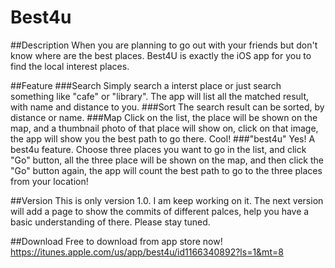 # Best4u


##Description
When you are planning to go out with your friends but don't know where are the best places. Best4U is exactly the iOS
app for you to find the local interest places. 

##Feature
###Search
Simply search a interst place or just search something like "cafe" or "library". The app will list all the matched
result, with name and distance to you. 
###Sort
The search result can be sorted, by distance or name.
###Map
Click on the list, the place will be shown on the map, and a thumbnail photo of that place will show on, click on 
that image, the app will show you the best path to go there. Cool!
###"best4u"
Yes! A best4u feature. Choose three places you want to go in the list, and click "Go" button, all the three place 
will be shown on the map, and then click the "Go" button again, the app will count the best path to go to the three
places from your location!

##Version
This is only version 1.0. I am keep working on it. The next version will add a page to show the commits of different
palces, help you have a basic understanding of there. Please stay tuned.

##Download
Free to download from app store now!
https://itunes.apple.com/us/app/best4u/id1166340892?ls=1&mt=8
